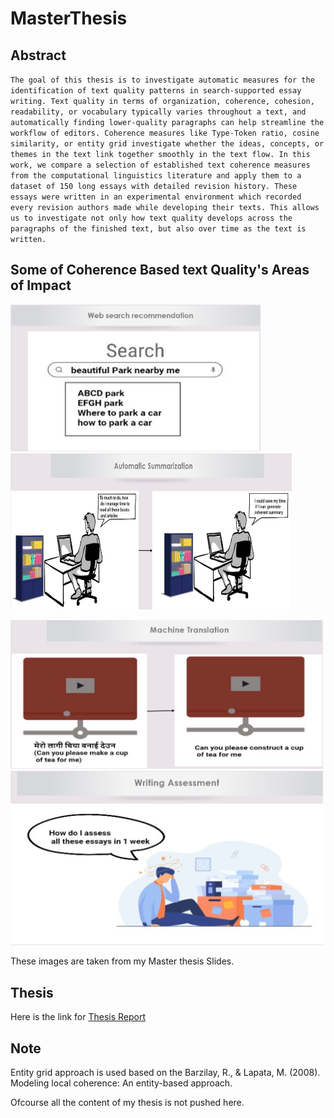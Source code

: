 # MasterThesis 

## Abstract

`The goal of this thesis is to investigate automatic measures for the identification of text quality patterns in search-supported
essay writing. Text quality in terms of organization, coherence, cohesion, readability, or vocabulary typically varies throughout
a text, and automatically finding lower-quality paragraphs can help streamline the workflow of editors. Coherence measures
like Type-Token ratio, cosine similarity, or entity grid investigate whether the ideas, concepts, or themes in the text link together
smoothly in the text flow. In this work, we compare a selection of established text coherence measures from the computational
linguistics literature and apply them to a dataset of 150 long essays with detailed revision history. These essays were written
in an experimental environment which recorded every revision authors made while developing their texts. This allows us
to investigate not only how text quality develops across the paragraphs of the finished text, but also over time as the text is
written.`

## Some of Coherence Based text Quality's Areas of Impact



<p float="left">
  <img src="Images/1.png" width="400" >
  <img src="Images/2.png" width="450"  height="250">  
  
</p>

<p float="left">
  <img src="Images/3.png" width="500"> 
  <img src="Images/4.png" width="500" >  
  
</p>


These images are taken from my Master thesis Slides.


## Thesis 

Here is the link for [Thesis Report](https://github.com/khadayatbibek/MasterThesis/blob/master/ThesisReport/KhadayatBibekMastersThesis.pdf)

## Note 
Entity grid approach is used based on the Barzilay, R., & Lapata, M. (2008). Modeling local coherence: An entity-based approach.

Ofcourse all the content of my thesis is not pushed here.
